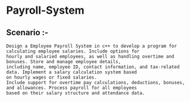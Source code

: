 # Payroll-System

## Scenario :-

```Design a Employee Payroll System in c++ to develop a program for calculating employee salaries. Include options for```<br>
```hourly and salaried employees, as well as handling overtime and bonuses. Store and manage employee details,```<br>
```including name, employee ID, contact information, and tax-related data. Implement a salary calculation system based```<br>
```on hourly wages or fixed salaries.```<br>
```Include support for overtime pay calculations, deductions, bonuses, and allowances. Process payroll for all employees```<br>
```based on their salary structure and attendance data.```<br>
